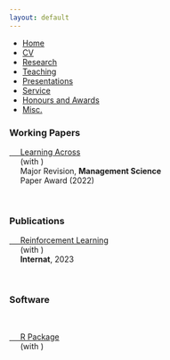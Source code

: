 ```yaml
---
layout: default
---
```


<ul class='menu'>
<li><a href="./">Home</a></li>
<li><a href="./cv_xiaoxia_lei.pdf">CV</a></li>
<li><a href="./research.html">Research</a></li>
<li><a href="./teaching.html">Teaching</a></li>
<li><a href="./conferences_and_invited_presentations.html">Presentations</a></li>
<li><a href="./service.html">Service</a></li>
<li><a href="./honours_awards.html">Honours and Awards</a></li>
<li><a href="./miscellaneous.html">Misc.</a></li>
<!-- <li><a href="./my_failed_projects.html">Failed</a></li> -->
</ul>



<div>
<h3>Working Papers</h3>
 
<p><a href="https://arxiv.org/">&nbsp;&nbsp;&nbsp;&nbsp;&nbsp;Learning Across </a><br>
&nbsp;&nbsp;&nbsp;&nbsp;&nbsp;(with )<br>
&nbsp;&nbsp;&nbsp;&nbsp;&nbsp;Major Revision, <b>Management Science</b><br>
&nbsp;&nbsp;&nbsp;&nbsp;&nbsp;<span class='award'>Paper Award (2022)</span></p>
  
  
  

<p><br></p>
<h3>Publications</h3>


<p><a href="https://proceedings.mlr.press/">&nbsp;&nbsp;&nbsp;&nbsp;&nbsp;Reinforcement Learning</a><br>
&nbsp;&nbsp;&nbsp;&nbsp;&nbsp;(with )<br>
&nbsp;&nbsp;&nbsp;&nbsp;&nbsp;<b>Internat</b>, 2023</p>

  


<p><br></p>
<h3>Software</h3>
  
<p><br></p>
<p><a href="https://github.com/">&nbsp;&nbsp;&nbsp;&nbsp;&nbsp;R Package</a><br>
&nbsp;&nbsp;&nbsp;&nbsp;&nbsp;(with )<br></p>
</div>















